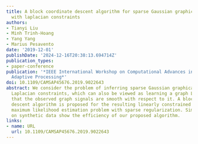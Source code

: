 ```yaml
---
title: A block coordinate descent algorithm for sparse Gaussian graphical model inference
  with laplacian constraints
authors:
- Tianyi Liu
- Minh Trinh-Hoang
- Yang Yang
- Marius Pesavento
date: '2019-12-01'
publishDate: '2024-12-16T20:38:13.694714Z'
publication_types:
- paper-conference
publication: '*IEEE International Workshop on Computational Advances in Multi-Sensor
  Adaptive Processing*'
doi: 10.1109/CAMSAP45676.2019.9022643
abstract: We consider the problem of inferring sparse Gaussian graphical models with
  Laplacian constraints, which can also be viewed as learning a graph Laplacian such
  that the observed graph signals are smooth with respect to it. A block coordinate
  descent algorithm is proposed for the resulting linearly constrained log-determinant
  maximum likelihood estimation problem with sparse regularization. Simulation results
  on synthetic data show the efficiency of our proposed algorithm.
links:
- name: URL
  url: 10.1109/CAMSAP45676.2019.9022643
---
```

